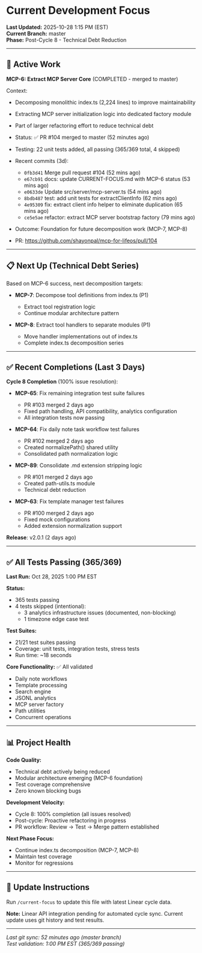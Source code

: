 # Current Development Focus

**Last Updated:** 2025-10-28 1:15 PM (EST)  
**Current Branch:** master  
**Phase:** Post-Cycle 8 - Technical Debt Reduction

---

## 🔧 Active Work

**MCP-6: Extract MCP Server Core** (COMPLETED - merged to master)

Context:

- Decomposing monolithic index.ts (2,224 lines) to improve maintainability
- Extracting MCP server initialization logic into dedicated factory module
- Part of larger refactoring effort to reduce technical debt

- Status: ✅ PR #104 merged to master (52 minutes ago)
- Testing: 22 unit tests added, all passing (365/369 total, 4 skipped)
- Recent commits (3d):
  - `0fb3d41` Merge pull request #104 (52 mins ago)
  - `e67cb91` docs: update CURRENT-FOCUS.md with MCP-6 status (53 mins ago)
  - `e0633de` Update src/server/mcp-server.ts (54 mins ago)
  - `8bdb487` test: add unit tests for extractClientInfo (62 mins ago)
  - `4e95309` fix: extract client info helper to eliminate duplication (65 mins ago)
  - `ce5e5ae` refactor: extract MCP server bootstrap factory (79 mins ago)
- Outcome: Foundation for future decomposition work (MCP-7, MCP-8)
- PR: https://github.com/shayonpal/mcp-for-lifeos/pull/104

---

## 📋 Next Up (Technical Debt Series)

Based on MCP-6 success, next decomposition targets:

- **MCP-7**: Decompose tool definitions from index.ts (P1)
  - Extract tool registration logic
  - Continue modular architecture pattern

- **MCP-8**: Extract tool handlers to separate modules (P1)
  - Move handler implementations out of index.ts
  - Complete index.ts decomposition series

---

## ✅ Recent Completions (Last 3 Days)

**Cycle 8 Completion** (100% issue resolution):

- **MCP-65**: Fix remaining integration test suite failures
  - PR #103 merged 2 days ago
  - Fixed path handling, API compatibility, analytics configuration
  - All integration tests now passing

- **MCP-64**: Fix daily note task workflow test failures
  - PR #102 merged 2 days ago
  - Created normalizePath() shared utility
  - Consolidated path normalization logic

- **MCP-89**: Consolidate .md extension stripping logic
  - PR #101 merged 2 days ago
  - Created path-utils.ts module
  - Technical debt reduction

- **MCP-63**: Fix template manager test failures
  - PR #100 merged 2 days ago
  - Fixed mock configurations
  - Added extension normalization support

**Release**: v2.0.1 (2 days ago)

---

## ✅ All Tests Passing (365/369)

**Last Run:** Oct 28, 2025 1:00 PM EST

**Status:**

- 365 tests passing
- 4 tests skipped (intentional):
  - 3 analytics infrastructure issues (documented, non-blocking)
  - 1 timezone edge case test

**Test Suites:**

- 21/21 test suites passing
- Coverage: unit tests, integration tests, stress tests
- Run time: ~18 seconds

**Core Functionality:** ✅ All validated

- Daily note workflows
- Template processing
- Search engine
- JSONL analytics
- MCP server factory
- Path utilities
- Concurrent operations

---

## 📊 Project Health

**Code Quality:**

- Technical debt actively being reduced
- Modular architecture emerging (MCP-6 foundation)
- Test coverage comprehensive
- Zero known blocking bugs

**Development Velocity:**

- Cycle 8: 100% completion (all issues resolved)
- Post-cycle: Proactive refactoring in progress
- PR workflow: Review → Test → Merge pattern established

**Next Phase Focus:**

- Continue index.ts decomposition (MCP-7, MCP-8)
- Maintain test coverage
- Monitor for regressions

---

## 🔄 Update Instructions

Run `/current-focus` to update this file with latest Linear cycle data.

**Note:** Linear API integration pending for automated cycle sync. Current update uses git history and test results.

---

_Last git sync: 52 minutes ago (master branch)_  
_Test validation: 1:00 PM EST (365/369 passing)_
